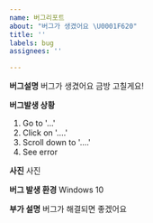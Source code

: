 ```yaml
---
name: 버그리포트
about: "버그가 생겼어요 \U0001F620"
title: ''
labels: bug
assignees: ''

---
```


**버그설명**
버그가 생겼어요 금방 고칠게요! 

**버그발생 상황**
1. Go to '...'
2. Click on '....'
3. Scroll down to '....'
4. See error

**사진**
사진

**버그 발생 환경**
Windows 10

**부가 설명**
버그가 해결되면 좋겠어요
